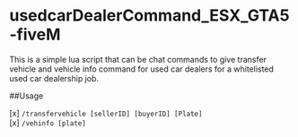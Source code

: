 # usedcarDealerCommand_ESX_GTA5-fiveM
This is a simple lua script that can be chat commands to give transfer vehicle and vehicle info command for used car dealers for a whitelisted used car dealership job.


##Usage

[x] <code>/transfervehicle [sellerID] [buyerID] [Plate]</code><br>
[x] <code>/vehinfo [plate]</code>
